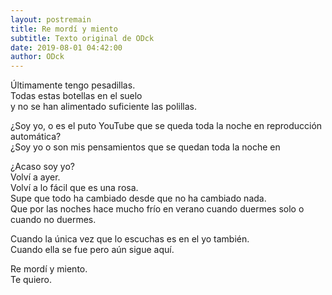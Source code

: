 ```yaml
---
layout: postremain
title: Re mordí y miento
subtitle: Texto original de ODck
date: 2019-08-01 04:42:00
author: ODck
---
```


Últimamente tengo pesadillas.  
Todas estas botellas en el suelo  
y no se han alimentado suficiente las polillas.  

¿Soy yo, o es el puto YouTube que se queda toda la noche en reproducción automática?  
¿Soy yo o son mis pensamientos que se quedan toda la noche en  

¿Acaso soy yo?  
Volví a ayer.  
Volví a lo fácil que es una rosa.  
Supe que todo ha cambiado desde que no ha cambiado nada.  
Que por las noches hace mucho frío en verano cuando duermes solo o cuando no duermes.  

Cuando la única vez que lo escuchas es en el yo también.  
Cuando ella se fue pero aún sigue aquí.  

Re mordí y miento.  
Te quiero.  